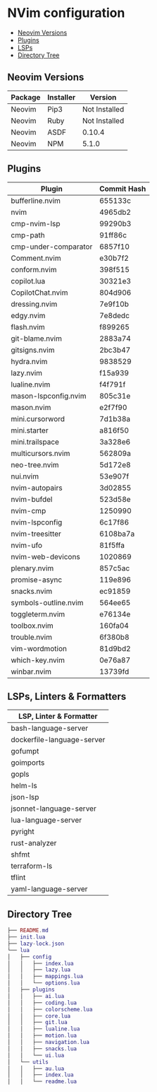 # NVim configuration

- [Neovim Versions](#neovim-versions)
- [Plugins](#plugins)
- [LSPs](#lsps)
- [Directory Tree](#directory-tree)

## Neovim Versions

| Package | Installer | Version |
|--------|--------|--------|
| Neovim | Pip3 | Not Installed |
| Neovim | Ruby | Not Installed |
| Neovim | ASDF | 0.10.4 |
| Neovim | NPM | 5.1.0 |

## Plugins

| Plugin | Commit Hash |
|--------|-------------|
| bufferline.nvim | 655133c |
| nvim | 4965db2 |
| cmp-nvim-lsp | 99290b3 |
| cmp-path | 91ff86c |
| cmp-under-comparator | 6857f10 |
| Comment.nvim | e30b7f2 |
| conform.nvim | 398f515 |
| copilot.lua | 30321e3 |
| CopilotChat.nvim | 804d906 |
| dressing.nvim | 7e9f10b |
| edgy.nvim | 7e8dedc |
| flash.nvim | f899265 |
| git-blame.nvim | 2883a74 |
| gitsigns.nvim | 2bc3b47 |
| hydra.nvim | 9838529 |
| lazy.nvim | f15a939 |
| lualine.nvim | f4f791f |
| mason-lspconfig.nvim | 805c31e |
| mason.nvim | e2f7f90 |
| mini.cursorword | 7d1b38a |
| mini.starter | a816f50 |
| mini.trailspace | 3a328e6 |
| multicursors.nvim | 562809a |
| neo-tree.nvim | 5d172e8 |
| nui.nvim | 53e907f |
| nvim-autopairs | 3d02855 |
| nvim-bufdel | 523d58e |
| nvim-cmp | 1250990 |
| nvim-lspconfig | 6c17f86 |
| nvim-treesitter | 6108ba7a |
| nvim-ufo | 81f5ffa |
| nvim-web-devicons | 1020869 |
| plenary.nvim | 857c5ac |
| promise-async | 119e896 |
| snacks.nvim | ec91859 |
| symbols-outline.nvim | 564ee65 |
| toggleterm.nvim | e76134e |
| toolbox.nvim | 160fa04 |
| trouble.nvim | 6f380b8 |
| vim-wordmotion | 81d9bd2 |
| which-key.nvim | 0e76a87 |
| winbar.nvim | 13739fd |

## LSPs, Linters & Formatters

| LSP, Linter & Formatter |
|--------|
| bash-language-server |
| dockerfile-language-server |
| gofumpt |
| goimports |
| gopls |
| helm-ls |
| json-lsp |
| jsonnet-language-server |
| lua-language-server |
| pyright |
| rust-analyzer |
| shfmt |
| terraform-ls |
| tflint |
| yaml-language-server |

## Directory Tree

```lua
├── README.md
├── init.lua
├── lazy-lock.json
└── lua
│   ├── config
│   │   ├── index.lua
│   │   ├── lazy.lua
│   │   ├── mappings.lua
│   │   └── options.lua
│   ├── plugins
│   │   ├── ai.lua
│   │   ├── coding.lua
│   │   ├── colorscheme.lua
│   │   ├── core.lua
│   │   ├── git.lua
│   │   ├── lualine.lua
│   │   ├── motion.lua
│   │   ├── navigation.lua
│   │   ├── snacks.lua
│   │   └── ui.lua
│   └── utils
│   │   ├── au.lua
│   │   ├── index.lua
│   │   └── readme.lua
```
